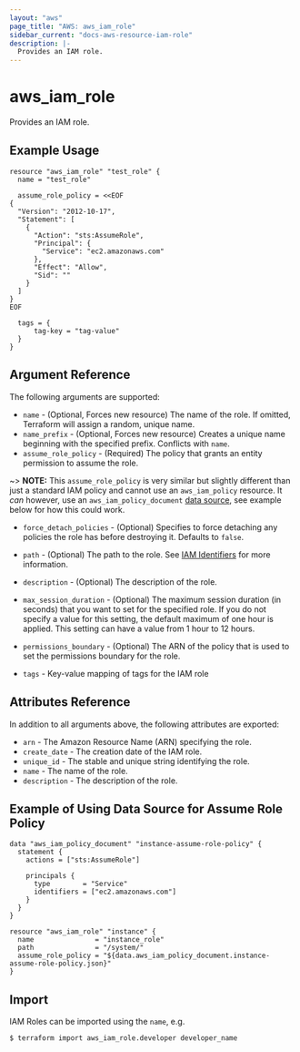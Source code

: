```yaml
---
layout: "aws"
page_title: "AWS: aws_iam_role"
sidebar_current: "docs-aws-resource-iam-role"
description: |-
  Provides an IAM role.
---
```


# aws_iam_role

Provides an IAM role.

## Example Usage

```hcl
resource "aws_iam_role" "test_role" {
  name = "test_role"

  assume_role_policy = <<EOF
{
  "Version": "2012-10-17",
  "Statement": [
    {
      "Action": "sts:AssumeRole",
      "Principal": {
        "Service": "ec2.amazonaws.com"
      },
      "Effect": "Allow",
      "Sid": ""
    }
  ]
}
EOF

  tags = {
      tag-key = "tag-value"
  }
}
```

## Argument Reference

The following arguments are supported:

* `name` - (Optional, Forces new resource) The name of the role. If omitted, Terraform will assign a random, unique name.
* `name_prefix` - (Optional, Forces new resource) Creates a unique name beginning with the specified prefix. Conflicts with `name`.
* `assume_role_policy` - (Required) The policy that grants an entity permission to assume the role.

~> **NOTE:** This `assume_role_policy` is very similar but slightly different than just a standard IAM policy and cannot use an `aws_iam_policy` resource.  It _can_ however, use an `aws_iam_policy_document` [data source](https://www.terraform.io/docs/providers/aws/d/iam_policy_document.html), see example below for how this could work.

* `force_detach_policies` - (Optional) Specifies to force detaching any policies the role has before destroying it. Defaults to `false`.
* `path` - (Optional) The path to the role.
  See [IAM Identifiers](https://docs.aws.amazon.com/IAM/latest/UserGuide/Using_Identifiers.html) for more information.
* `description` - (Optional) The description of the role.

* `max_session_duration` - (Optional) The maximum session duration (in seconds) that you want to set for the specified role. If you do not specify a value for this setting, the default maximum of one hour is applied. This setting can have a value from 1 hour to 12 hours.
* `permissions_boundary` - (Optional) The ARN of the policy that is used to set the permissions boundary for the role.
* `tags` - Key-value mapping of tags for the IAM role

## Attributes Reference

In addition to all arguments above, the following attributes are exported:

* `arn` - The Amazon Resource Name (ARN) specifying the role.
* `create_date` - The creation date of the IAM role.
* `unique_id` - The stable and unique string identifying the role.
* `name` - The name of the role.
* `description` - The description of the role.

## Example of Using Data Source for Assume Role Policy

```hcl
data "aws_iam_policy_document" "instance-assume-role-policy" {
  statement {
    actions = ["sts:AssumeRole"]

    principals {
      type        = "Service"
      identifiers = ["ec2.amazonaws.com"]
    }
  }
}

resource "aws_iam_role" "instance" {
  name               = "instance_role"
  path               = "/system/"
  assume_role_policy = "${data.aws_iam_policy_document.instance-assume-role-policy.json}"
}
```

## Import

IAM Roles can be imported using the `name`, e.g.

```
$ terraform import aws_iam_role.developer developer_name
```
